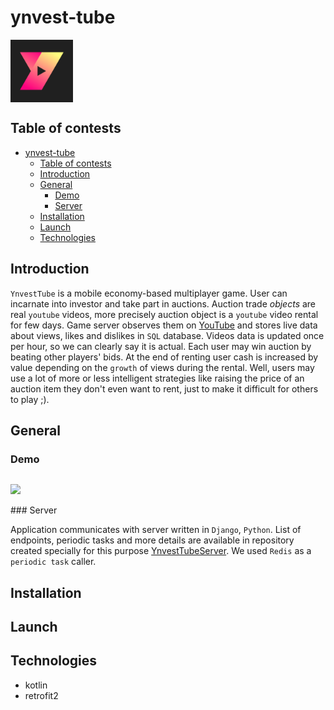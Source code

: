 # ynvest-tube

<div align="center" style="display: flex;flex-direction: row">
  <img src="ynvest_tube/app/src/main/ynvest_tube_logo-playstore.png" width="100"/>
</div>

## Table of contests

- [ynvest-tube](#ynvest-tube)
  - [Table of contests](#table-of-contests)
  - [Introduction](#introduction)
  - [General](#general)
    - [Demo](#demo)
    - [Server](#server)
  - [Installation](#installation)
  - [Launch](#launch)
  - [Technologies](#technologies)

## Introduction

`YnvestTube` is a mobile economy-based multiplayer game. User can incarnate into investor and take part in auctions.
Auction trade _objects_ are real `youtube` videos, more precisely auction object is a `youtube` video rental for few
days. Game server observes them on [YouTube](https://www.youtube.com) and stores live data about views, likes and
dislikes in `SQL` database. Videos data is updated once per hour, so we can clearly say it is actual. Each user may win
auction by beating other players' bids. At the end of renting user cash is increased by value depending on the `growth`
of views during the rental. Well, users may use a lot of more or less intelligent strategies like raising the price of
an auction item they don't even want to rent, just to make it difficult for others to play ;).

## General

### Demo
<div align="center" style="display: flex;flex-direction: row">

  <p>
  
  ![](.README_MEDIA/ynvest_tube_demo.gif)
  
  </p>

</div>
### Server

Application communicates with server written in `Django`, `Python`. List of endpoints, periodic tasks and more details are
available in repository created specially for this
purpose [YnvestTubeServer](https://github.com/sqoshi/ynvest-tube-server).
We used `Redis` as a `periodic task` caller.


## Installation

## Launch

## Technologies

- kotlin
- retrofit2



